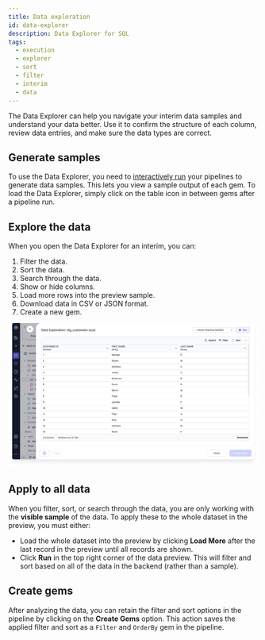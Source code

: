 ```yaml
---
title: Data exploration
id: data-explorer
description: Data Explorer for SQL
tags:
  - execution
  - explorer
  - sort
  - filter
  - interim
  - data
---
```


The Data Explorer can help you navigate your interim data samples and understand your data better. Use it to confirm the structure of each column, review data entries, and make sure the data types are correct.

## Generate samples

To use the Data Explorer, you need to [interactively run](/analysts/development/execution/#interactive-execution) your pipelines to generate data samples. This lets you view a sample output of each gem. To load the Data Explorer, simply click on the table icon in between gems after a pipeline run.

## Explore the data

When you open the Data Explorer for an interim, you can:

1. Filter the data.
1. Sort the data.
1. Search through the data.
1. Show or hide columns.
1. Load more rows into the preview sample.
1. Download data in CSV or JSON format.
1. Create a new gem.

![DataExplorationSQL](./img/DataExplorationSQL.png)

## Apply to all data

When you filter, sort, or search through the data, you are only working with the **visible sample** of the data. To apply these to the whole dataset in the preview, you must either:

- Load the whole dataset into the preview by clicking **Load More** after the last record in the preview until all records are shown.
- Click **Run** in the top right corner of the data preview. This will filter and sort based on all of the data in the backend (rather than a sample).

## Create gems

After analyzing the data, you can retain the filter and sort options in the pipeline by clicking on the **Create Gems** option. This action saves the applied filter and sort as a `Filter` and `OrderBy` gem in the pipeline.
